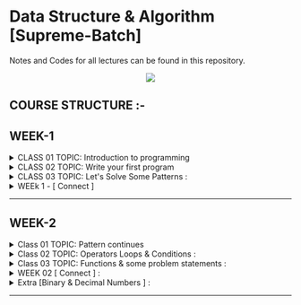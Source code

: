 # Data Structure & Algorithm [Supreme-Batch]

Notes and Codes for all lectures can be found in this repository.

<p align="center">
  <img src="https://www.codehelp.in/_next/image?url=https%3A%2F%2Fdgyugonj9a9mu.cloudfront.net%2Fsupreme_1_codehelp_5114b9ebd5.jpg&w=828&q=100" />
</p>



## COURSE STRUCTURE :-

<h2>WEEK-1 </h2>
<details>
  <summary>CLASS 01 TOPIC: Introduction to programming </summary>

```bash

CLASS: 01
	1. Programming Fundamentals.
	2. Thought process to solve problems.
	3. What is pseudocode and flowchart.

CLASS HOMEWORK: 01
	1. Examples of pseudocode and flowchart
	2. Homework is available in PDF.




```

</details>

<details>
  <summary>CLASS 02 TOPIC: Write your first program</summary>

```bash

CLASS NOTES: 02
	1. Why do we need programming language
	2. How compiler and interpreter work
    	3. Where to code
    	4. Lets write down the first code
    	5. Print Namaste Bharat!
    	6. Variables and data types
    	7. How data is stored
    	8. Signed and unsigned data
    	9. Operators in C++

CLASS HOMEWORK: 02
	1. 32 bits VS 64 bit architecture
    	2. Typecasting: implicit and explicit
	3. Variable Naming Convention.


```

</details>

<details>
  <summary>CLASS 03 TOPIC: Let's Solve Some Patterns :</summary>

```bash

CLASS NOTES: 03
	1. Conditional statements
	2. Loop statements
    	Pattern 1: Square pattern
    	Pattern 2: Rectangle pattern
    	Pattern 3: Hollow Rectangle pattern
    	Pattern 4: Half Pyramid pattern
    	Pattern 5: Inverted Half Pyramid pattern
    	Pattern 6: Numeric Half Pyramid pattern
    	Pattern 7: Inverted Numeric Half Pyramid pattern

CLASS HOMEWORK: 03
	1. Full pyramid pattern
		      *
		     * *
		    * * *
	2. Full inverted pyramid pattern
		    * * *
		     * *
		      *
	3. Numeric full pyramid pattern
			1
		      2	3 2
		    3 4	5 4 3
		  4 5 6	7 6 5 4
		5 6 7 8 9 8 7 6 5
	


```

</details>

<details>
  <summary>WEEk 1 - [ Connect ] </summary>

```bash

Topics : 
	1. Short Discusion on Lec 1/Lec-2/Lec-3 topics for revision.
	2. Find Prime or not (Flowchart / code).
	3. Print Counting of 'N' (Flowchart / code).u
	4. HLL (High Level Language).
	5. Discuss about namespace & other syntax of c++.


```

</details>



<hr></hr>

<h2>WEEK-2 </h2>

<details>
  <summary>Class 01 TOPIC: Pattern continues</summary>

```bash

CLASS NOTES: 01
	Pattern 01: Full Pyramid
	Pattern 02: Inverted Full Pyramid
	Pattern 03: Numeric Full Pyramid
	Pattern 04: Numeric Hollow Pyramid
	Pattern 05: Solid Diamond
	Pattern 06: Hollow Diamond
	Pattern 07: Flipped Solid Diamond
	Pattern 08: Fancy Pattern #1
	Pattern 09: Fancy Pattern #2
	Pattern 10: Alphabet Palindrome Pyramid

CLASS HOMEWORK: 01
	Pattern 01: Fancy pattern 2
	Pattern 02: Fancy pattern 3 -> Numerical Hollow Half Pyramid
    	Pattern 03: Numeric Hollow Inverted Half Pyramid
    	Pattern 04: Fancy pattern 5
    	Pattern 05: Solid Half Diamond
    	Pattern 06: Floyd Triangle
    	Pattern 07: Butterfly Pattern
	*All Homework Question is available in PDF.*


```

</details>

<details>
  <summary>Class 02 TOPIC: Operators Loops & Conditions : </summary>

```bash

CLASS NOTES: 02
	1. Bitwise operators
	2. Left and right shift operators
    	3. Pre/post increment and decrement operators
    	4. Break and continue keyword
    	5. Variable scoping
    	6. Operator precedence table
	7. Switch Case

CLASS HOMEWORK: 02
	1. All homework programs
	2. Why global variables are bad practice
	3. a=5;
		cout<<(++a)*(++a);
	4. What type of expression and datatype can be given to switch expression
	5. Can we use continue in switch case
	6. Can we add operator in switch case

```

</details>

<details>
  <summary>Class 03 TOPIC: Functions & some problem statements : </summary>

```bash

CLASS NOTES: 03
	1. What/Why is function
	2. Function call stack
	3. Pass by value concept
    	3. Write a function to add of 2 numbers
    	4. Find maximum of 3 numbers
    	5. Counting from 1 to N
	6. Write a function of student & grade
	7. Sum of all even numbers upto 1 to N

CLASS HOMEWORK: 03
	1. Function to find area of circle
	2. function to Find number is even or odd
	3. Function to find factorial of a number
    	4. Print all prime numbers from 1 to N
    	5. Print all digits of an integer
    	6. Creating a number using digits
	7. Print number of set bit.
    	8. Print binary equivalent of a decimal number
	9. Convert KM into Miles
	10. Convert farenheit to celcius
	11. Reverse an integer
	12. Set the ith bit 

```

</details>

<details>
  <summary>WEEK 02 [ Connect ] :</summary>

```bash

CLASS : 03
	1. What/Why is function
	2. Ternary / conditional operator
	3. Print digits of a number
	4. Print number from digits
	5. Print number of set bits
	6. Convert km into miles


```

</details>

<details>
  <summary>Extra [Binary & Decimal Numbers ] :</summary>

```bash

Topics :
	1. What is Number System
	2. Decimal System
	3. Binary Number System
	4. Decimak to Binary Conversion --> Division Method & Bitwise Method
	5. Binary to Decimal Conversion --> Division Method & Bitwise Method


```

</details>

<hr></hr>

